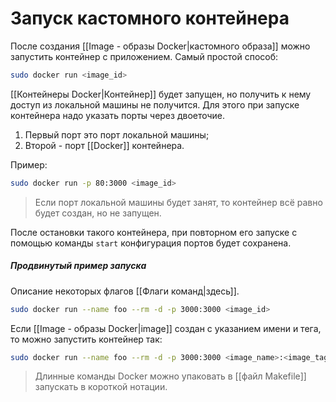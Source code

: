 # Запуск кастомного контейнера

После создания [[Image - образы Docker|кастомного образа]] можно запустить контейнер с приложением. Самый простой способ:
```bash
sudo docker run <image_id>
```

[[Контейнеры Docker|Контейнер]] будет запущен, но получить к нему доступ из локальной машины не получится. Для этого при запуске контейнера надо указать порты через двоеточие. 

1. Первый порт это порт локальной машины; 
2. Второй - порт [[Docker]] контейнера.

Пример:
```bash
sudo docker run -p 80:3000 <image_id>
```

>Если порт локальной машины будет занят, то контейнер всё равно будет создан, но не запущен.

После остановки такого контейнера, при повторном его запуске с помощью команды `start` конфигурация портов будет сохранена.

##### Продвинутый пример запуска

Описание некоторых флагов [[Флаги команд|здесь]].
```bash
sudo docker run --name foo --rm -d -p 3000:3000 <image_id>
```

Если [[Image - образы Docker|image]] создан с указанием имени и тега, то можно запустить контейнер так:
```bash
sudo docker run --name foo --rm -d -p 3000:3000 <image_name>:<image_tag>
```

>Длинные команды Docker можно упаковать в [[файл Makefile]]  запускать в короткой нотации.